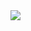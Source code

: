 <img align="center" src="https://github.com/user-attachments/assets/b259e124-5fad-4484-b48d-483106bc746b" />
